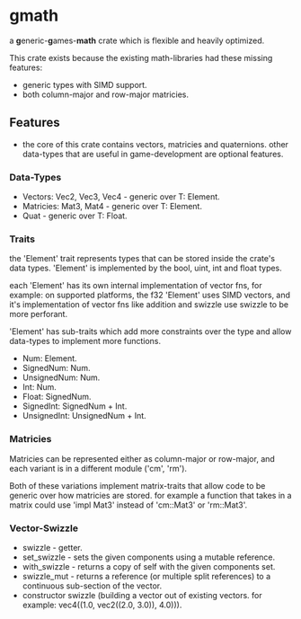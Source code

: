 # gmath
a **g**eneric-**g**ames-**math** crate which is flexible and heavily optimized.

This crate exists because the existing math-libraries had these missing features:

* generic types with SIMD support.
* both column-major and row-major matricies.

## Features

* the core of this crate contains vectors, matricies and quaternions. other data-types that are useful in game-development are optional features.

### Data-Types

* Vectors: Vec2, Vec3, Vec4 - generic over T: Element.
* Matricies: Mat3, Mat4 - generic over T: Element.
* Quat - generic over T: Float.

### Traits

the 'Element' trait represents types that can be stored inside the crate's data types.
'Element' is implemented by the bool, uint, int and float types.

each 'Element' has its own internal implementation of vector fns, for example: on supported platforms, the f32 'Element' uses SIMD vectors, and it's implementation of vector fns like addition and swizzle use swizzle to be more perforant.

'Element' has sub-traits which add more constraints over the type and allow data-types to implement more functions.

* Num: Element.
* SignedNum: Num.
* UnsignedNum: Num.
* Int: Num.
* Float: SignedNum.
* SignedInt: SignedNum + Int.
* UnsignedInt: UnsignedNum + Int.

### Matricies

Matricies can be represented either as column-major or row-major, and each variant is in a different module ('cm', 'rm').

Both of these variations implement matrix-traits that allow code to be generic over how matricies are stored.
for example a function that takes in a matrix could use 'impl Mat3' instead of 'cm::Mat3' or 'rm::Mat3'.

### Vector-Swizzle

* swizzle - getter.
* set_swizzle - sets the given components using a mutable reference.
* with_swizzle - returns a copy of self with the given components set.
* swizzle_mut - returns a reference (or multiple split references) to a continuous sub-section of the vector.
* constructor swizzle (building a vector out of existing vectors. for example: vec4((1.0, vec2((2.0, 3.0)), 4.0))).

